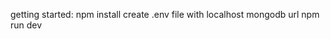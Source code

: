 getting started: npm install
                 create .env file with localhost mongodb url
                 npm run dev

